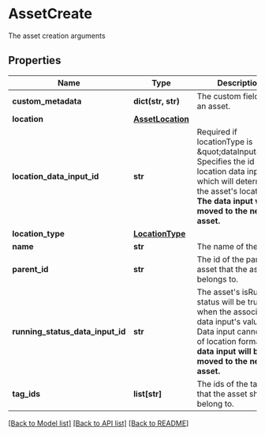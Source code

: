 # AssetCreate

The asset creation arguments
## Properties
Name | Type | Description | Notes
------------ | ------------- | ------------- | -------------
**custom_metadata** | **dict(str, str)** | The custom fields of an asset. | [optional] 
**location** | [**AssetLocation**](AssetLocation.md) |  | [optional] 
**location_data_input_id** | **str** | Required if locationType is \&quot;dataInput\&quot;. Specifies the id of a location data input which will determine the asset&#39;s location. **The data input will be moved to the new asset.** | [optional] 
**location_type** | [**LocationType**](LocationType.md) |  | [optional] 
**name** | **str** | The name of the asset. | 
**parent_id** | **str** | The id of the parent asset that the asset belongs to. | [optional] 
**running_status_data_input_id** | **str** | The asset&#39;s isRunning status will be true when the associated data input&#39;s value is 1. Data input cannot be of location format. **The data input will be moved to the new asset.** | [optional] 
**tag_ids** | **list[str]** | The ids of the tags that the asset should belong to. | [optional] 

[[Back to Model list]](../README.md#documentation-for-models) [[Back to API list]](../README.md#documentation-for-api-endpoints) [[Back to README]](../README.md)


